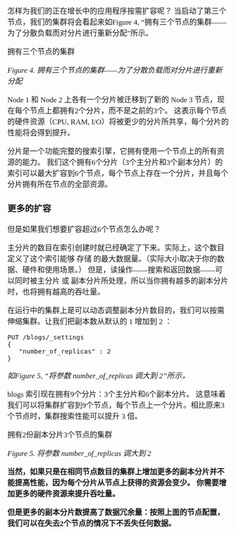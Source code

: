 <span  style="font-family: Simsun,serif; font-size: 17px; ">

怎样为我们的正在增长中的应用程序按需扩容呢？ 当启动了第三个节点，我们的集群将会看起来如Figure 4, “拥有三个节点的集群——为了分散负载而对分片进行重新分配”所示。

拥有三个节点的集群

*Figure 4. 拥有三个节点的集群——为了分散负载而对分片进行重新分配*

Node 1 和 Node 2 上各有一个分片被迁移到了新的 Node 3 节点，现在每个节点上都拥有2个分片，而不是之前的3个。 这表示每个节点的硬件资源（CPU, RAM, I/O）将被更少的分片所共享，每个分片的性能将会得到提升。

分片是一个功能完整的搜索引擎，它拥有使用一个节点上的所有资源的能力。 我们这个拥有6个分片（3个主分片和3个副本分片）的索引可以最大扩容到6个节点，每个节点上存在一个分片，并且每个分片拥有所在节点的全部资源。

### 更多的扩容
但是如果我们想要扩容超过6个节点怎么办呢？

主分片的数目在索引创建时就已经确定了下来。实际上，这个数目定义了这个索引能够 存储 的最大数据量。（实际大小取决于你的数据、硬件和使用场景。） 但是，读操作——搜索和返回数据——可以同时被主分片 或 副本分片所处理，所以当你拥有越多的副本分片时，也将拥有越高的吞吐量。

在运行中的集群上是可以动态调整副本分片数目的，我们可以按需伸缩集群。让我们把副本数从默认的 1 增加到 2 ：

~~~
PUT /blogs/_settings
{
   "number_of_replicas" : 2
}
~~~
 
*如Figure 5, “将参数 number_of_replicas 调大到 2”所示，* 

blogs 索引现在拥有9个分片：3个主分片和6个副本分片。 这意味着我们可以将集群扩容到9个节点，每个节点上一个分片。相比原来3个节点时，集群搜索性能可以提升 3 倍。

拥有2份副本分片3个节点的集群

*Figure 5. 将参数 number_of_replicas 调大到 2*

**当然，如果只是在相同节点数目的集群上增加更多的副本分片并不能提高性能，因为每个分片从节点上获得的资源会变少。 你需要增加更多的硬件资源来提升吞吐量。**

**但是更多的副本分片数提高了数据冗余量：按照上面的节点配置，我们可以在失去2个节点的情况下不丢失任何数据。**



</span>